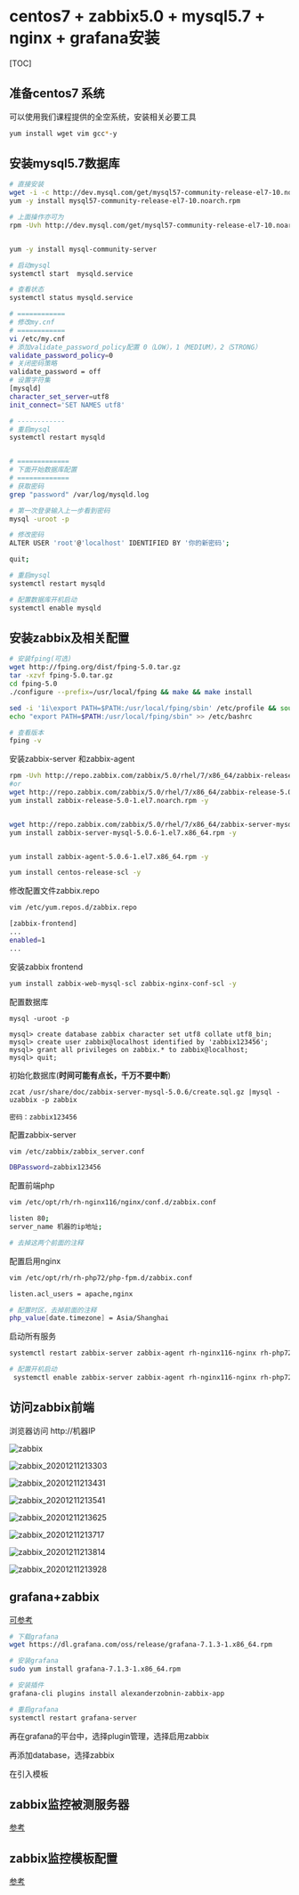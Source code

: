 # centos7 + zabbix5.0 + mysql5.7 + nginx + grafana安装

[TOC]

## 准备centos7 系统

可以使用我们课程提供的全空系统，安装相关必要工具

```sh
yum install wget vim gcc*-y
```



## 安装mysql5.7数据库

```sh
# 直接安装
wget -i -c http://dev.mysql.com/get/mysql57-community-release-el7-10.noarch.rpm
yum -y install mysql57-community-release-el7-10.noarch.rpm

# 上面操作亦可为
rpm -Uvh http://dev.mysql.com/get/mysql57-community-release-el7-10.noarch.rpm


yum -y install mysql-community-server

# 启动mysql
systemctl start  mysqld.service

# 查看状态
systemctl status mysqld.service

# ============
# 修改my.cnf
# ============
vi /etc/my.cnf
# 添加validate_password_policy配置 0（LOW），1（MEDIUM），2（STRONG）
validate_password_policy=0
# 关闭密码策略
validate_password = off
# 设置字符集
[mysqld]
character_set_server=utf8
init_connect='SET NAMES utf8'

# ------------
# 重启mysql
systemctl restart mysqld


# =============
# 下面开始数据库配置
# =============
# 获取密码
grep "password" /var/log/mysqld.log

# 第一次登录输入上一步看到密码
mysql -uroot -p

# 修改密码
ALTER USER 'root'@'localhost' IDENTIFIED BY '你的新密码';

quit;

# 重启mysql
systemctl restart mysqld

# 配置数据库开机启动
systemctl enable mysqld
```

## 安装zabbix及相关配置

```sh
# 安装fping(可选)
wget http://fping.org/dist/fping-5.0.tar.gz
tar -xzvf fping-5.0.tar.gz
cd fping-5.0 
./configure --prefix=/usr/local/fping && make && make install

sed -i '1i\export PATH=$PATH:/usr/local/fping/sbin' /etc/profile && source /etc/profile
echo "export PATH=$PATH:/usr/local/fping/sbin" >> /etc/bashrc

# 查看版本
fping -v
```

安装zabbix-server 和zabbix-agent

```sh
rpm -Uvh http://repo.zabbix.com/zabbix/5.0/rhel/7/x86_64/zabbix-release-5.0-1.el7.noarch.rpm
#or 
wget http://repo.zabbix.com/zabbix/5.0/rhel/7/x86_64/zabbix-release-5.0-1.el7.noarch.rpm
yum install zabbix-release-5.0-1.el7.noarch.rpm -y


wget http://repo.zabbix.com/zabbix/5.0/rhel/7/x86_64/zabbix-server-mysql-5.0.6-1.el7.x86_64.rpm
yum install zabbix-server-mysql-5.0.6-1.el7.x86_64.rpm -y


yum install zabbix-agent-5.0.6-1.el7.x86_64.rpm -y

yum install centos-release-scl -y

```

修改配置文件zabbix.repo

```sh
vim /etc/yum.repos.d/zabbix.repo

[zabbix-frontend]
...
enabled=1
...
```

安装zabbix frontend

```sh
yum install zabbix-web-mysql-scl zabbix-nginx-conf-scl -y
```

配置数据库

```mysql
mysql -uroot -p

mysql> create database zabbix character set utf8 collate utf8_bin;
mysql> create user zabbix@localhost identified by 'zabbix123456';
mysql> grant all privileges on zabbix.* to zabbix@localhost;
mysql> quit;
```

初始化数据库(**时间可能有点长，千万不要中断**)

```mysql
zcat /usr/share/doc/zabbix-server-mysql-5.0.6/create.sql.gz |mysql -uzabbix -p zabbix

密码：zabbix123456
```

配置zabbix-server

```sh
vim /etc/zabbix/zabbix_server.conf

DBPassword=zabbix123456
```

配置前端php

```sh
vim /etc/opt/rh/rh-nginx116/nginx/conf.d/zabbix.conf

listen 80;
server_name 机器的ip地址;

# 去掉这两个前面的注释
```

配置启用nginx

```sh
vim /etc/opt/rh/rh-php72/php-fpm.d/zabbix.conf

listen.acl_users = apache,nginx

# 配置时区，去掉前面的注释
php_value[date.timezone] = Asia/Shanghai
```

启动所有服务

```sh
systemctl restart zabbix-server zabbix-agent rh-nginx116-nginx rh-php72-php-fpm

# 配置开机启动
 systemctl enable zabbix-server zabbix-agent rh-nginx116-nginx rh-php72-php-fpm
```



## 访问zabbix前端

浏览器访问  http://机器IP 

![zabbix](image/zabbix_20201211213048.png)

![zabbix_20201211213303](image/zabbix_20201211213303.png)

![zabbix_20201211213431](image/zabbix_20201211213431.png)

![zabbix_20201211213541](image/zabbix_20201211213541.png)

![zabbix_20201211213625](image/zabbix_20201211213625.png)

![zabbix_20201211213717](image/zabbix_20201211213717.png)

![zabbix_20201211213814](image/zabbix_20201211213814.png)

![zabbix_20201211213928](image/zabbix_20201211213928.png)

## grafana+zabbix

[可参考](./zabbix与grafana结合，监控性能测试服务器/)

```sh
# 下载grafana
wget https://dl.grafana.com/oss/release/grafana-7.1.3-1.x86_64.rpm

# 安装grafana
sudo yum install grafana-7.1.3-1.x86_64.rpm

# 安装插件
grafana-cli plugins install alexanderzobnin-zabbix-app

# 重启grafana
systemctl restart grafana-server
```

再在grafana的平台中，选择plugin管理，选择启用zabbix

再添加database，选择zabbix

在引入模板

## zabbix监控被测服务器

[参考](./prometheus监控服务器)



## zabbix监控模板配置

[参考](./zabbix监控模板配置)
